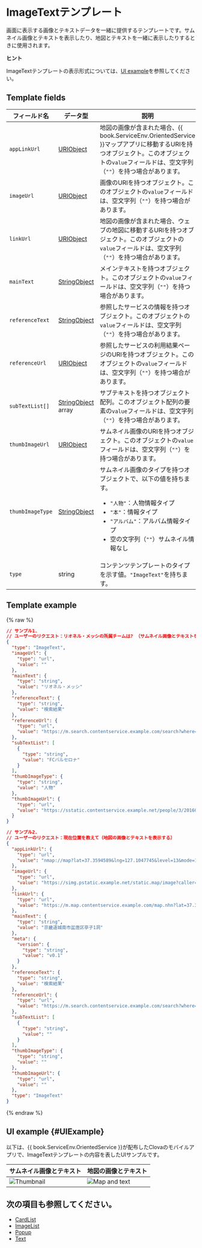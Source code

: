 # ImageTextテンプレート
画面に表示する画像とテキストデータを一緒に提供するテンプレートです。サムネイル画像とテキストを表示したり、地図とテキストを一緒に表示したりするときに使用されます。

<div class="tip">
<p><strong>ヒント</strong></p>
<p>ImageTextテンプレートの表示形式については、<a href="#UIExample">UI example</a>を参照してください。</p>
</div>

## Template fields

| フィールド名       | データ型    | 説明                     |
|---------------|---------|-----------------------------|
| `appLinkUrl`     | [URIObject](/Develop/References/ContentTemplates/Shared_Objects.md#URIObject)             | 地図の画像が含まれた場合、{{ book.ServiceEnv.OrientedService }}マップアプリに移動するURIを持つオブジェクト。このオブジェクトの`value`フィールドは、空文字列（`""`）を持つ場合があります。  |
| `imageUrl`       | [URIObject](/Develop/References/ContentTemplates/Shared_Objects.md#URIObject)             | 画像のURIを持つオブジェクト。このオブジェクトの`value`フィールドは、空文字列（`""`）を持つ場合があります。                                |
| `linkUrl`        | [URIObject](/Develop/References/ContentTemplates/Shared_Objects.md#URIObject)             | 地図の画像が含まれた場合、ウェブの地図に移動するURIを持つオブジェクト。このオブジェクトの`value`フィールドは、空文字列（`""`）を持つ場合があります。   |
| `mainText`       | [StringObject](/Develop/References/ContentTemplates/Shared_Objects.md#StringObject)       | メインテキストを持つオブジェクト。このオブジェクトの`value`フィールドは、空文字列（`""`）を持つ場合があります。                                       |
| `referenceText`  | [StringObject](/Develop/References/ContentTemplates/Shared_Objects.md#StringObject)       | 参照したサービスの情報を持つオブジェクト。このオブジェクトの`value`フィールドは、空文字列（`""`）を持つ場合があります。  |
| `referenceUrl`   | [URIObject](/Develop/References/ContentTemplates/Shared_Objects.md#URIObject)             | 参照したサービスの利用結果ページのURIを持つオブジェクト。このオブジェクトの`value`フィールドは、空文字列（`""`）を持つ場合があります。   |
| `subTextList[]`    | [StringObject](/Develop/References/ContentTemplates/Shared_Objects.md#StringObject) array | サブテキストを持つオブジェクト配列。このオブジェクト配列の要素の`value`フィールドは、空文字列（`""`）を持つ場合があります。                               |
| `thumbImageUrl`  | [URIObject](/Develop/References/ContentTemplates/Shared_Objects.md#URIObject)             | サムネイル画像のURIを持つオブジェクト。このオブジェクトの`value`フィールドは、空文字列（`""`）を持つ場合があります。                           |
| `thumbImageType` | [StringObject](/Develop/References/ContentTemplates/Shared_Objects.md#StringObject)       | サムネイル画像のタイプを持つオブジェクトで、以下の値を持ちます。<ul><li><code>"人物"</code>：人物情報タイプ</li><li><code>"本"</code>：情報タイプ</li><li><code>"アルバム"</code>：アルバム情報タイプ</li><li>空の文字列（<code>""</code>）サムネイル情報なし</li></ul> |
| `type`           | string  | コンテンツテンプレートのタイプを示す値。`"ImageText"`を持ちます。      |

## Template example

{% raw %}

```json
// サンプル1.
// ユーザーのリクエスト：リオネル・メッシの所属チームは? （サムネイル画像とテキストを表示する）
{
  "type": "ImageText",
  "imageUrl": {
    "type": "url",
    "value": ""
  },
  "mainText": {
    "type": "string",
    "value": "リオネル・メッシ"
  },
  "referenceText": {
    "type": "string",
    "value": "検索結果"
  },
  "referenceUrl": {
    "type": "url",
    "value": "https://m.search.contentservice.example.com/search?where=m&sm=mob_lic&query=%eb%a6%ac%ec%98%a4%eb%84%ac+%eb%a9%94%ec%8b%9c+%ec%86%8c%ec%86%8d%ed%8c%80"
  },
  "subTextList": [
    {
      "type": "string",
      "value": "FCバルセロナ"
    }
  ],
  "thumbImageType": {
    "type": "string",
    "value": "人物"
  },
  "thumbImageUrl": {
    "type": "url",
    "value": "https://sstatic.contentservice.example.net/people/3/201607071816066361.jpg"
  }
}

// サンプル2.
// ユーザーのリクエスト：現在位置を教えて（地図の画像とテキストを表示する）
{
  "appLinkUrl": {
    "type": "url",
    "value": "nmap://map?lat=37.3594589&lng=127.1047745&level=13&mode=1&traffic=false&bicycle=false&cadastral=false&appname=com.contentservice.clova"
  },
  "imageUrl": {
    "type": "url",
    "value": "https://simg.pstatic.example.net/static.map/image?caller=mw_search&crs=EPSG:4326&scale=2&format=jpg&dataversion=163.2&version=1.1&baselayer=default&center=127.1047745,37.3594589&markers=type,default2_s,127.1047745,37.3594589&level=10&h=402&w=515"
  },
  "linkUrl": {
    "type": "url",
    "value": "https://m.map.contentservice.example.com/map.nhn?lat=37.3594589&lng=127.1047745&dlevel=&mapMode=&pinTitle=&boundary=&traffic="
  },
  "mainText": {
    "type": "string",
    "value": "京畿道城南市盆唐区亭子1洞"
  },
  "meta": {
    "version": {
      "type": "string",
      "value": "v0.1"
    }
  },
  "referenceText": {
    "type": "string",
    "value": "検索結果"
  },
  "referenceUrl": {
    "type": "url",
    "value": "https://m.search.contentservice.example.com/search?where=m&sm=mob_lic&query=%ed%98%84%ec%9e%ac+%ec%9c%84%ec%b9%98"
  },
  "subTextList": [
    {
      "type": "string",
      "value": ""
    }
  ],
  "thumbImageType": {
    "type": "string",
    "value": ""
  },
  "thumbImageUrl": {
    "type": "url",
    "value": ""
  },
  "type": "ImageText"
}
```

{% endraw %}

## UI example {#UIExample}
以下は、{{ book.ServiceEnv.OrientedService }}が配布したClovaのモバイルアプリで、ImageTextテンプレートの内容を表したUIサンプルです。

| サムネイル画像とテキスト | 地図の画像とテキスト |
|-------|-------|
| ![Thumbnail](/Develop/Assets/Images/Content_Template-Thumbimage_and_Text.png) | ![Map and text](/Develop/Assets/Images/Content_Template-Mapimage_and_Text.png) |

## 次の項目も参照してください。
* [CardList](/Develop/References/ContentTemplates/CardList.md)
* [ImageList](/Develop/References/ContentTemplates/ImageList.md)
* [Popup](/Develop/References/ContentTemplates/Popup.md)
* [Text](/Develop/References/ContentTemplates/Text.md)
